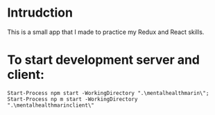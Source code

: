 # Intrudction
This is a small app that I made to practice my Redux and React skills.
# To start development server and client:
`Start-Process npm start -WorkingDirectory ".\mentalhealthmarin\"; Start-Process np
m start -WorkingDirectory ".\mentalhealthmarinclient\"`
